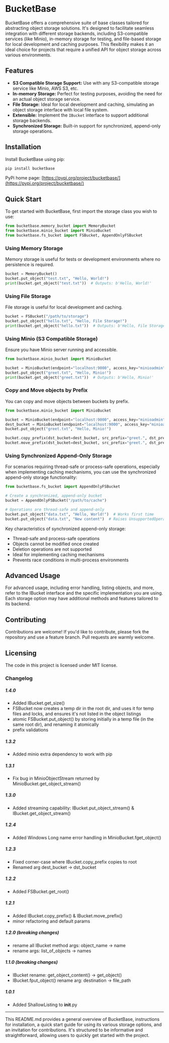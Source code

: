 # BucketBase

BucketBase offers a comprehensive suite of base classes tailored for abstracting object storage solutions. It's designed to facilitate seamless integration with
different storage backends, including S3-compatible services (like Minio), in-memory storage for testing, and file-based storage for local development and
caching purposes. This flexibility makes it an ideal choice for projects that require a unified API for object storage across various environments.

## Features

- **S3 Compatible Storage Support:** Use with any S3-compatible storage service like Minio, AWS S3, etc.
- **In-memory Storage:** Perfect for testing purposes, avoiding the need for an actual object storage service.
- **File Storage:** Ideal for local development and caching, simulating an object storage interface with local file system.
- **Extensible:** Implement the `IBucket` interface to support additional storage backends.
- **Synchronized Storage:** Built-in support for synchronized, append-only storage operations.

## Installation

Install BucketBase using pip:

```bash
pip install bucketbase
```

PyPi home page: [https://pypi.org/project/bucketbase/](https://pypi.org/project/bucketbase/)

## Quick Start

To get started with BucketBase, first import the storage class you wish to use:

```python
from bucketbase.memory_bucket import MemoryBucket
from bucketbase.minio_bucket import MinioBucket
from bucketbase.fs_bucket import FSBucket, AppendOnlyFSBucket
```

### Using Memory Storage

Memory storage is useful for tests or development environments where no persistence is required.

```python
bucket = MemoryBucket()
bucket.put_object("test.txt", "Hello, World!")
print(bucket.get_object("test.txt"))  # Outputs: b'Hello, World!'
```

### Using File Storage

File storage is useful for local development and caching.

```python
bucket = FSBucket("/path/to/storage")
bucket.put_object("hello.txt", "Hello, File Storage!")
print(bucket.get_object("hello.txt"))  # Outputs: b'Hello, File Storage!'
```

### Using Minio (S3 Compatible Storage)

Ensure you have Minio server running and accessible.

```python
from bucketbase.minio_bucket import MinioBucket

bucket = MinioBucket(endpoint="localhost:9000", access_key="minioadmin", secret_key="minioadmin", secure=False)
bucket.put_object("greet.txt", "Hello, Minio!")
print(bucket.get_object("greet.txt"))  # Outputs: b'Hello, Minio!'
```

### Copy and Move objects by Prefix

You can copy and move objects between buckets by prefix.

```python
from bucketbase.minio_bucket import MinioBucket

bucket = MinioBucket(endpoint="localhost:9000", access_key="minioadmin", secret_key="minioadmin", secure=False)
dest_bucket = MinioBucket(endpoint="localhost:9000", access_key="minioadmin", secret_key="minioadmin", secure=False, bucket_name="new_bucket")
bucket.put_object("greet.txt", "Hello, Minio!")

bucket.copy_prefix(dst_bucket=dest_bucket, src_prefix="greet.", dst_prefix="copy_dir/")
bucket.move_prefix(dst_bucket=dest_bucket, src_prefix="greet.", dst_prefix="move_dir/")
```

### Using Synchronized Append-Only Storage

For scenarios requiring thread-safe or process-safe operations, especially when implementing caching mechanisms, you can use the synchronized append-only storage functionality:

```python
from bucketbase.fs_bucket import AppendOnlyFSBucket

# Create a synchronized, append-only bucket
bucket = AppendOnlyFSBucket("/path/to/cache")

# Operations are thread-safe and append-only
bucket.put_object("data.txt", "Hello, World!")  # Works first time
bucket.put_object("data.txt", "New content")  # Raises UnsupportedOperation - can't modify existing files
```

Key characteristics of synchronized append-only storage:

- Thread-safe and process-safe operations
- Objects cannot be modified once created
- Deletion operations are not supported
- Ideal for implementing caching mechanisms
- Prevents race conditions in multi-process environments

## Advanced Usage

For advanced usage, including error handling, listing objects, and more, refer to the IBucket interface and the specific implementation you are using. Each
storage option may have additional methods and features tailored to its backend.

## Contributing

Contributions are welcome! If you'd like to contribute, please fork the repository and use a feature branch. Pull requests are warmly welcome.

## Licensing

The code in this project is licensed under MIT license.

### Changelog

##### 1.4.0

- Added IBucket.get_size()
- FSBucket now creates a temp dir in the root dir, and uses it for temp files and locks, and ensures it's not listed in the object listings
- atomic FSBucket.put_object() by storing initially in a temp file (in the same root dir), and renaming it atomically
- prefix validations

##### 1.3.2

- Added minio extra dependency to work with pip

##### 1.3.1

- Fix bug in MinioObjectStream returned by MinioBucket.get_object_stream()

##### 1.3.0

- Added streaming capability: IBucket.put_object_stream() & IBucket.get_object_stream()

##### 1.2.4

- Added Windows Long name error handling in MinioBucket.fget_object()

##### 1.2.3

- Fixed corner-case where IBucket.copy_prefix copies to root
- Renamed arg dest_bucket -> dst_bucket

##### 1.2.2

- Added FSBucket.get_root()

##### 1.2.1

- Added IBucket.copy_prefix() & IBucket.move_prefix()
- minor refactoring and default params

##### 1.2.0 (breaking changes)

- rename all IBucket method args: object_name -> name
- rename args: list_of_objects -> names

##### 1.1.0 (breaking changes)

- IBucket rename: get_object_content() -> get_object()
- IBucket.fput_object() rename arg: destination -> file_path

##### 1.0.1

- Added ShallowListing to __init__.py

---
This README.md provides a general overview of BucketBase, instructions for installation, a quick start guide for using its various storage options, and an
invitation for contributions. It's structured to be informative and straightforward, allowing users to quickly get started with the project.
